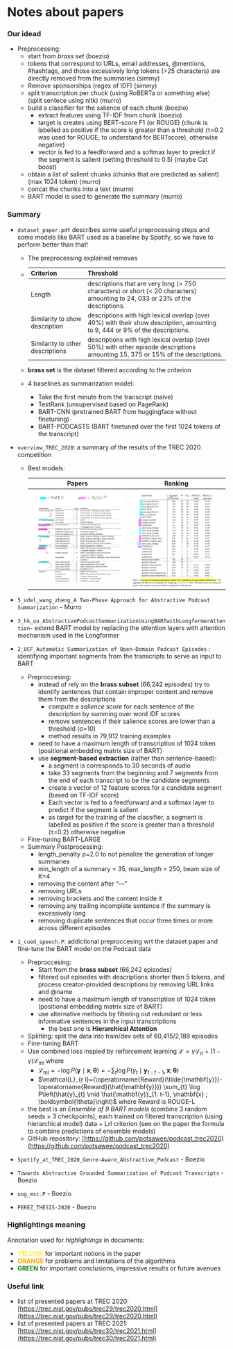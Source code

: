 # Notes about papers


### Our idead

- Preprocessing:
    - start from *brass set* (boezio)
    - tokens that correspond to URLs, email addresses, @mentions, #hashtags, and those excessively long tokens (>25 characters) are directly removed from the summaries (simmy) 
    - Remove sponsorships (regex of IDF) (simmy)
    - split transcription per chuck (using RoBERTa or something else) (split sentece using nltk) (murro)
    - build a classifier for the salience of each chunk  (boezio)
        - extract features using TF-IDF from chunk  (boezio)
        - target is creates using BERT-score F1 (or ROUGE) (chunk is labelled as positive if the score is greater than a threshold (τ=0.2 was used for ROUGE, to understand for BERTscore), otherwise negative)
        - vector is fed to a feedforward and a softmax layer to predict if the segment is salient (setting threshold to 0.5) (maybe Cat boost)
    - obtain a list of salient chunks (chunks that are predicted as salient) (max 1024 token)  (murro)
    - concat the chunks into a text (murro)
    - BART model is used to generate the summary (murro)



### Summary

- `dataset_paper.pdf` describes some useful preprocessing steps and some models like BART used as a baseline by Spotify, so we have to perform better than that!

    - The preprocessing explained removes

    - | Criterion                        | Threshold                                                    |
        | -------------------------------- | ------------------------------------------------------------ |
        | Length                           | descriptions that are very long (> 750 characters) or short (< 20 characters) amounting to 24, 033 or 23% of the descriptions. |
        | Similarity to show description   | descriptions with high lexical overlap (over 40%) with their show description, amounting to 9, 444 or 9% of the descriptions. |
        | Similarity to other descriptions | descriptions with high lexical overlap (over 50%) with other episode descriptions amounting 15, 375 or 15% of the descriptions. |

    - **brass set** is the dataset filtered according to the criterion

    - 4 baselines as summarization model: 

        - Take the first minute from the transcript (naive)
        - TextRank (unsupervised based on PageRank)
        - BART-CNN (pretrained BART from huggingface without finetuning)
        - BART-PODCASTS (BART finetuned over the first 1024 tokens of the transcript)

- `overview_TREC_2020`: a summary of the results of the TREC 2020 competition
    - Best models:
    
      |        Papers         |       Ranking       |
      | :-------------------: | :-----------------: |
      | ![](./img/papers.png) | ![](./img/rank.png) |
    
- `5_udel_wang_zheng_A Two-Phase Approach for Abstractive Podcast Summarization` - Murro

- `3_hk_uu_AbstractivePodcastSummarizationUsingBARTwithLongformerAttention`- extend  BART model by replacing the attention layers with attention mechanism used in the Longformer 

- `2_UCF_Automatic Summarization of Open-Domain Podcast Episodes` : identifying important segments from the transcripts to serve as input to BART
    - Preproccesing:
        - instead of rely on the **brass subset** (66,242 episodes) try to identify sentences that contain improper content and remove them from the descriptions
            - compute a *salience score* for each sentence of the description by summing over word IDF scores
            - remove sentences if their salience scores are lower than a threshold (σ=10)
            - method results in 79,912 training examples
        - need to have a maximum length of transcription of 1024 token (positional embedding matrix size of BART)
        - use **segment-based extraction** (rather than sentence-based):
            - a segment is corresponds to 30 seconds of audio
            - take 33 segments from the beginning and 7 segments from the end of each transcript to be the candidate segments
            - create a vector of 12 feature scores for a candidate segment (based on TF-IDF score)
            - Each vector is fed to a feedforward and a softmax layer to predict if the segment is salient
            - as target for the training of the classifier, a segment is labelled as positive if the score is greater than a threshold (τ=0.2) otherwise negative
    - Fine-tuning BART-LARGE
    - Summary Postprocessing:
        - length_penalty p=2.0 to not penalize the generation of longer summaries
        - min_length of a summary = 35, max_length = 250, beam size of K=4
        - removing the content after “—”
        - removing URLs
        - removing brackets and the content inside it
        - removing any trailing incomplete sentence if the summary is excessively long
        - removing duplicate sentences that occur three times or more across different episodes

- `1_cued_speech.P`: addictional preproccesing wrt the dataset paper and fine-tune the BART model on the Podcast data
    - Preproccesing:
        - Start from the **brass subset** (66,242 episodes)
        - filtered out episodes with descriptions shorter than 5 tokens, and process creator-provided descriptions by removing URL links and @name
        - need to have a maximum length of transcription of 1024 token (positional embedding matrix size of BART)
        - use alternative methods by filtering out redundant or less informative sentences in the input transcriptions
            - the best one is **Hierarchical Attention**
    - Splitting: split the data into train/dev sets of 60,415/2,189 episodes
    - Fine-tuning BART
    - Use combined loss inspied by reiforcement learning $\mathcal{L}=\gamma \mathcal{L}_{\mathrm{rl}}+(1-\gamma) \mathcal{L}_{\mathrm{ml}}$ where
        - $\mathcal{L}_{\mathrm{ml}}=-\log P(\mathbf{y} \mid \mathbf{x} ; \boldsymbol{\theta})=-\sum_{t} \log P\left(y_{t} \mid \mathbf{y}_{1: t-1}, \mathbf{x} ; \boldsymbol{\theta}\right)$
        - $\mathcal{L}_{r l}=(\operatorname{Reward}(\tilde{\mathbf{y}})-\operatorname{Reward}(\hat{\mathbf{y}})) \sum_{t} \log P\left(\hat{y}_{t} \mid \hat{\mathbf{y}}_{1: t-1}, \mathbf{x} ; \boldsymbol{\theta}\right)$ where Reward is ROUGE-L
    - the best is an *Ensemble of 9 BART models* (combine 3 random seeds × 3 checkpoints), each trained on filtered transcription (using hierarchical model) data + Lrl criterion (see on the paper the formula to combine predictions of ensemble models)
    - GitHub repository: [https://github.com/potsawee/podcast_trec2020](https://github.com/potsawee/podcast_trec2020)
    
- `Spotify_at_TREC_2020_Genre-Aware_Abstractive_Podcast` - Boezio

- `Towards Abstractive Grounded Summarization of Podcast Transcripts` - Boezio

- `uog_msc.P` - Boezio

- `PEREZ_THESIS-2020` - Boezio




### Highlightings meaning

Annotation used for *highlightings* in documents:

- <font color='FFEB33'>**YELLOW**</font> for important notions in the paper
- <font color='orange'>**ORANGE**</font> for problems and limitations of the algorithms
- <font color='green'>**GREEN**</font> for important conclusions, impressive results or future avenues

### Useful link
- list of presented papers at TREC 2020: [https://trec.nist.gov/pubs/trec29/trec2020.html](https://trec.nist.gov/pubs/trec29/trec2020.html)
- list of presented papers at TREC 2021: [https://trec.nist.gov/pubs/trec30/trec2021.html](https://trec.nist.gov/pubs/trec30/trec2021.html)
